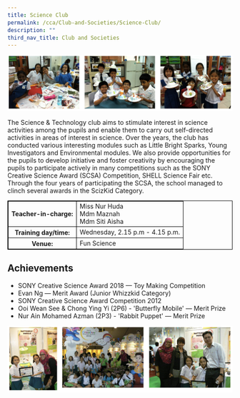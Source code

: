 ```yaml
---
title: Science Club
permalink: /cca/Club-and-Societies/Science-Club/
description: ""
third_nav_title: Club and Societies
---
```

<style>
table {
  border-collapse: collapse;
  border: 1px solid black;
} 

th,td {
  border: 1px solid black;
}
table.c {
  table-layout: auto;
  width: 100%;  
}
	</style>
![](/images/scienceclub.png)

The Science &amp; Technology club aims to stimulate interest in science activities among the pupils and enable them to carry out self-directed activities in areas of interest in science. Over the years, the club has conducted various interesting modules such as Little Bright Sparks, Young Investigators and Environmental modules. We also provide opportunities for the pupils to develop initiative and foster creativity by encouraging the pupils to participate actively in many competitions such as the SONY Creative Science Award (SCSA) Competition, SHELL Science Fair etc. Through the four years of participating the SCSA, the school managed to clinch several awards in the ScizKid Category.
<br>
<table class="c">
  <tbody><tr>
    <th>Teacher-in-charge:</th>
    <td>Miss Nur Huda<br>Mdm Maznah <br>Mdm Siti Aisha</td>
  </tr>
  <tr>
    <th>Training day/time:
    </th><td>Wednesday, 2.15 p.m - 4.15 p.m.
  </td></tr>
  <tr>
    <th>Venue:</th>
    <td>Fun Science</td>
  </tr>
</tbody></table>


Achievements
------------

*   SONY Creative Science Award 2018 — Toy Making Competition
*   Evan Ng — Merit Award (Junior Whizzkid Category)
*   SONY Creative Science Award Competition 2012
*   Ooi Wean See &amp; Chong Ying Yi (2P6) - 'Butterfly Mobile' — Merit Prize
*   Nur Ain Mohamed Azman (2P3) - 'Rabbit Puppet' — Merit Prize

![](/images/scienceclub3.png)